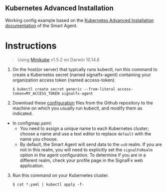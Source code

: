 ## Kubernetes Advanced Installation

Working config example based on the [Kubernetes Advanced Installation documentation](https://docs.signalfx.com/en/latest/integrations/kubernetes/k8s-advanced-installation.html#kubernetes-advanced-installation) of the Smart Agent.


# Instructions 
> Using [Minikube](https://minikube.sigs.k8s.io/docs/) v1.5.2 on Darwin 10.14.6

1. On the host(or server) that typically runs kubectl, run this command to create a Kubernetes secret (named signalfx-agent) containing your organization access token (named access-token):

    `$ kubectl create secret generic --from-literal access-token=MY_ACCESS_TOKEN signalfx-agent`

2. Download these [configuration](https://github.com/jlawtonSFX/o11yseramp/tree/main/Week%202/Kubernetes%20Advanced%20Installation/K8s) files from the Github repository to the machine on which you usually run kubectl, and modify them as indicated.

- In configmap.yaml:
  - You need to assign a unique name to each Kubernetes cluster; choose a name and use a text editor to replace `default` with the name you choose.
  - By default, the Smart Agent will send data to the `us0` realm. If you are not in this realm, you will need to explicitly set the `signalFxRealm` option in the agent configuration. To determine if you are in a different realm, check your profile page in the SignalFx web application.

3. Run this command on your Kubernetes cluster.

   `$ cat *.yaml | kubectl apply -f-`
  


